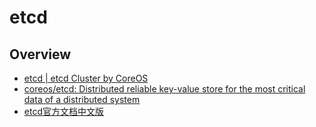 # etcd

## Overview

- [etcd | etcd Cluster by CoreOS](https://coreos.com/etcd/)
- [coreos/etcd: Distributed reliable key-value store for the most critical data of a distributed system](https://github.com/coreos/etcd)
- [etcd官方文档中文版](https://doczhcn.gitbooks.io/etcd/content/)
